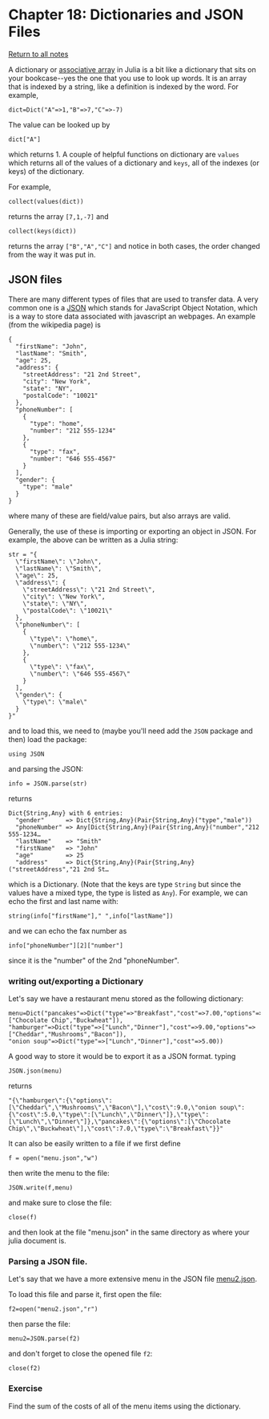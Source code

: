 Chapter 18: Dictionaries and JSON Files
========

[Return to all notes](index.html)

A dictionary or [associative array](http://docs.julialang.org/en/latest/stdlib/collections/?highlight=keys#associative-collections) in Julia is a bit like a dictionary that sits on your bookcase--yes the one that you use to look up words.  It is an array that is indexed by a string, like a definition is indexed by the word.  For example,

```
dict=Dict("A"=>1,"B"=>7,"C"=>-7)
```

The value can be looked up by
```
dict["A"]
```
which returns 1.  A couple of helpful functions on dictionary are `values` which returns all of the values of a dictionary and `keys`, all of the indexes (or keys) of the dictionary.  

For example,
```
collect(values(dict))
```

returns the array `[7,1,-7]` and
```
collect(keys(dict))
```

returns the array `["B","A","C"]` and notice in both cases, the order changed from the way it was put in.  


## JSON files

There are many different types of files that are used to transfer data.  A very common one is a [JSON](https://en.wikipedia.org/wiki/JSON) which stands for JavaScript Object Notation, which is a way to store data associated with javascript an webpages.  An example (from the wikipedia page) is
```
{
  "firstName": "John",
  "lastName": "Smith",
  "age": 25,
  "address": {
    "streetAddress": "21 2nd Street",
    "city": "New York",
    "state": "NY",
    "postalCode": "10021"
  },
  "phoneNumber": [
    {
      "type": "home",
      "number": "212 555-1234"
    },
    {
      "type": "fax",
      "number": "646 555-4567"
    }
  ],
  "gender": {
    "type": "male"
  }
}
```

where many of these are field/value pairs, but also arrays are valid.    

Generally, the use of these is importing or exporting an object in JSON.  For example, the above can be written as a Julia string:

```
str = "{
  \"firstName\": \"John\",
  \"lastName\": \"Smith\",
  \"age\": 25,
  \"address\": {
    \"streetAddress\": \"21 2nd Street\",
    \"city\": \"New York\",
    \"state\": \"NY\",
    \"postalCode\": \"10021\"
  },
  \"phoneNumber\": [
    {
      \"type\": \"home\",
      \"number\": \"212 555-1234\"
    },
    {
      \"type\": \"fax\",
      \"number\": \"646 555-4567\"
    }
  ],
  \"gender\": {
    \"type\": \"male\"
  }
}"
```

and to load this, we need to (maybe you'll need add the `JSON` package and then) load the package:
```
using JSON
```

and parsing the JSON:

```
info = JSON.parse(str)
```

returns

```
Dict{String,Any} with 6 entries:
  "gender"      => Dict{String,Any}(Pair{String,Any}("type","male"))
  "phoneNumber" => Any[Dict{String,Any}(Pair{String,Any}("number","212 555-1234…
  "lastName"    => "Smith"
  "firstName"   => "John"
  "age"         => 25
  "address"     => Dict{String,Any}(Pair{String,Any}("streetAddress","21 2nd St…
```

which is a Dictionary.  (Note that the keys are type `String` but since the values have a mixed type, the type is listed as `Any`).   For example, we can echo the first and last name with:
```
string(info["firstName"]," ",info["lastName"])
```

and we can echo the fax number as
```
info["phoneNumber"][2]["number"]
```

since it is the "number" of the 2nd "phoneNumber".

### writing out/exporting a Dictionary

Let's say we have a restaurant menu stored as the following dictionary:
```
menu=Dict("pancakes"=>Dict("type"=>"Breakfast","cost"=>7.00,"options"=>["Chocolate Chip","Buckwheat"]),
"hamburger"=>Dict("type"=>["Lunch","Dinner"],"cost"=>9.00,"options"=>["Cheddar","Mushrooms","Bacon"]),
"onion soup"=>Dict("type"=>["Lunch","Dinner"],"cost"=>5.00))
```

A good way to store it would be to export it as a JSON format.  typing
```
JSON.json(menu)
```

returns
```
"{\"hamburger\":{\"options\":[\"Cheddar\",\"Mushrooms\",\"Bacon\"],\"cost\":9.0,\"onion soup\":{\"cost\":5.0,\"type\":[\"Lunch\",\"Dinner\"]},\"type\":[\"Lunch\",\"Dinner\"]},\"pancakes\":{\"options\":[\"Chocolate Chip\",\"Buckwheat\"],\"cost\":7.0,\"type\":\"Breakfast\"}}"
```

It can also be easily written to a file if we first define
```
f = open("menu.json","w")
```

then write the menu to the file:

```
JSON.write(f,menu)
```

and make sure to close the file:
```
close(f)
```

and then look at the file "menu.json" in the same directory as where your julia document is.

### Parsing a JSON file.

Let's say that we have a more extensive menu in the JSON file [menu2.json](menu2.json).

To load this file and parse it, first open the file:
```
f2=open("menu2.json","r")
```

then parse the file:
```
menu2=JSON.parse(f2)
```

and don't forget to close the opened file `f2`:
```
close(f2)
```

### Exercise

Find the sum of the costs of all of the menu items using the dictionary.  
